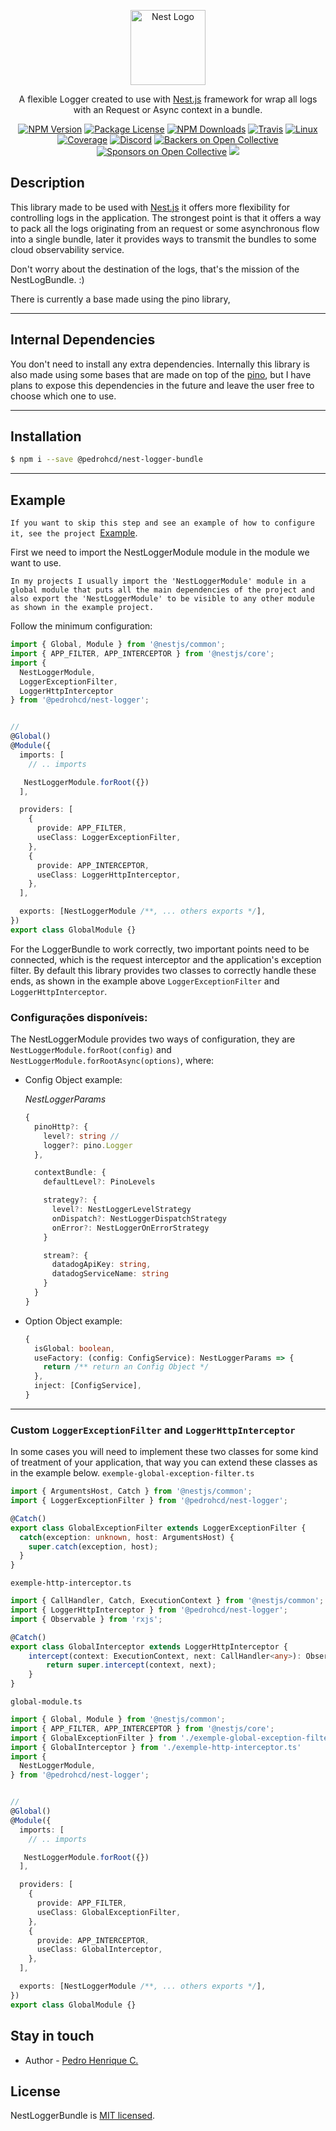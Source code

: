 <p align="center">
  <a href="http://nestjs.com/" target="blank"><img src="" width="120" alt="Nest Logo" /></a>
</p>

[travis-image]: https://api.travis-ci.org/nestjs/nest.svg?branch=master
[travis-url]: https://travis-ci.org/nestjs/nest
[linux-image]: https://img.shields.io/travis/nestjs/nest/master.svg?label=linux
[linux-url]: https://travis-ci.org/nestjs/nest

  <p align="center">A flexible Logger created to use with <a href="http://nodejs.org" target="blank">Nest.js</a> framework for wrap all logs with an Request or Async context in a bundle.</p>
    <p align="center">
<a href="https://www.npmjs.com/~nestjscore"><img src="https://img.shields.io/npm/v/@nestjs/core.svg" alt="NPM Version" /></a>
<a href="https://www.npmjs.com/~nestjscore"><img src="https://img.shields.io/npm/l/@nestjs/core.svg" alt="Package License" /></a>
<a href="https://www.npmjs.com/~nestjscore"><img src="https://img.shields.io/npm/dm/@nestjs/core.svg" alt="NPM Downloads" /></a>
<a href="https://travis-ci.org/nestjs/nest"><img src="https://api.travis-ci.org/nestjs/nest.svg?branch=master" alt="Travis" /></a>
<a href="https://travis-ci.org/nestjs/nest"><img src="https://img.shields.io/travis/nestjs/nest/master.svg?label=linux" alt="Linux" /></a>
<a href="https://coveralls.io/github/nestjs/nest?branch=master"><img src="https://coveralls.io/repos/github/nestjs/nest/badge.svg?branch=master#5" alt="Coverage" /></a>
<a href="https://discord.gg/G7Qnnhy" target="_blank"><img src="https://img.shields.io/badge/discord-online-brightgreen.svg" alt="Discord"/></a>
<a href="https://opencollective.com/nest#backer"><img src="https://opencollective.com/nest/backers/badge.svg" alt="Backers on Open Collective" /></a>
<a href="https://opencollective.com/nest#sponsor"><img src="https://opencollective.com/nest/sponsors/badge.svg" alt="Sponsors on Open Collective" /></a>
  <a href="https://twitter.com/nestframework"><img src="https://img.shields.io/twitter/follow/nestframework.svg?style=social&label=Follow"></a>
</p>

## Description

This library made to be used with <a href="http://nodejs.org" target="blank">Nest.js</a> it offers more flexibility for controlling logs in the application. The strongest point is that it offers a way to pack all the logs originating from an request or some asynchronous flow into a single bundle, later it provides ways to transmit the bundles to some cloud observability service.

Don't worry about the destination of the logs, that's the mission of the NestLogBundle. :)

There is currently a base made using the pino library, 

________________

## Internal Dependencies

You don't need to install any extra dependencies. Internally this library is also made using some bases that are made on top of the <a href="https://github.com/pinojs/pino" target="blank">pino</a>, but I have plans to expose this dependencies in the future and leave the user free to choose which one to use.

________________

## Installation

```bash
$ npm i --save @pedrohcd/nest-logger-bundle
```

________________

## Example

`If you want to skip this step and see an example of how to configure it, see the project `[Example](test).

First we need to import the NestLoggerModule module in the module we want to use.

`In my projects I usually import the 'NestLoggerModule' module in a global module that puts all the main dependencies of the project and also export the 'NestLoggerModule' to be visible to any other module as shown in the example project.`


Follow the minimum configuration:

```ts
import { Global, Module } from '@nestjs/common';
import { APP_FILTER, APP_INTERCEPTOR } from '@nestjs/core';
import {
  NestLoggerModule,
  LoggerExceptionFilter,
  LoggerHttpInterceptor
} from '@pedrohcd/nest-logger';


//
@Global()
@Module({
  imports: [
    // .. imports

   NestLoggerModule.forRoot({})
  ],

  providers: [
    {
      provide: APP_FILTER,
      useClass: LoggerExceptionFilter,
    },
    {
      provide: APP_INTERCEPTOR,
      useClass: LoggerHttpInterceptor,
    },
  ],

  exports: [NestLoggerModule /**, ... others exports */],
})
export class GlobalModule {}

```

For the LoggerBundle to work correctly, two important points need to be connected, which is the request interceptor and the application's exception filter. 
By default this library provides two classes to correctly handle these ends, as shown in the example above `LoggerExceptionFilter` and `LoggerHttpInterceptor`.

### Configurações disponíveis:

The NestLoggerModule provides two ways of configuration, they are `NestLoggerModule.forRoot(config)` and `NestLoggerModule.forRootAsync(options)`, where:

- Config Object example:

  *NestLoggerParams*
  ```ts
  {
    pinoHttp?: {
      level?: string // 
      logger?: pino.Logger
    },

    contextBundle: {
      defaultLevel?: PinoLevels

      strategy?: {
        level?: NestLoggerLevelStrategy
        onDispatch?: NestLoggerDispatchStrategy
        onError?: NestLoggerOnErrorStrategy
      }

      stream?: {
        datadogApiKey: string,
        datadogServiceName: string
      }
    }
  }
  ```

- Option Object example:

  ```ts
  {
    isGlobal: boolean,
    useFactory: (config: ConfigService): NestLoggerParams => {
      return /** return an Config Object */
    },
    inject: [ConfigService],
  }
  ```



______

### Custom `LoggerExceptionFilter` and `LoggerHttpInterceptor`

In some cases you will need to implement these two classes for some kind of treatment of your application, that way you can extend these classes as in the example below.
`exemple-global-exception-filter.ts`

```ts
import { ArgumentsHost, Catch } from '@nestjs/common';
import { LoggerExceptionFilter } from '@pedrohcd/nest-logger';

@Catch()
export class GlobalExceptionFilter extends LoggerExceptionFilter {
  catch(exception: unknown, host: ArgumentsHost) {
    super.catch(exception, host);
  }
}

```

`exemple-http-interceptor.ts`
```ts
import { CallHandler, Catch, ExecutionContext } from '@nestjs/common';
import { LoggerHttpInterceptor } from '@pedrohcd/nest-logger';
import { Observable } from 'rxjs';

@Catch()
export class GlobalInterceptor extends LoggerHttpInterceptor {
	intercept(context: ExecutionContext, next: CallHandler<any>): Observable<any> | Promise<Observable<any>> {
		return super.intercept(context, next);
	}
}
```

`global-module.ts`
```ts
import { Global, Module } from '@nestjs/common';
import { APP_FILTER, APP_INTERCEPTOR } from '@nestjs/core';
import { GlobalExceptionFilter } from './exemple-global-exception-filter.ts'
import { GlobalInterceptor } from './exemple-http-interceptor.ts'
import {
  NestLoggerModule,
} from '@pedrohcd/nest-logger';


//
@Global()
@Module({
  imports: [
    // .. imports

   NestLoggerModule.forRoot({})
  ],

  providers: [
    {
      provide: APP_FILTER,
      useClass: GlobalExceptionFilter,
    },
    {
      provide: APP_INTERCEPTOR,
      useClass: GlobalInterceptor,
    },
  ],

  exports: [NestLoggerModule /**, ... others exports */],
})
export class GlobalModule {}

```


## Stay in touch

- Author - [Pedro Henrique C.](https://twitter.com/kammysliwiec)

## License

NestLoggerBundle is [MIT licensed](LICENSE).

